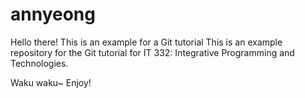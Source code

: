 # annyeong
Hello there!
This is an example for a Git tutorial
This is an example repository for the 
Git tutorial for IT 332: Integrative 
Programming and Technologies.

Waku waku~
Enjoy!
